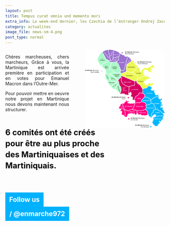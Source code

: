```yaml
---
layout: post
title: Tempus curat omnia und memento mori
extra_info: Le week-end dernier, les Czechia de l’éntranger Ondrej Zacek is superb!
category: actualites
image_file: news-sm-4.png
post_type: normal
---
```

<style>
	#left-part {
		width: 40%;
		float: left;
	}
	
	#right-part {
		width: 50%;
		float: right;
	}
	
	#right-part img {
		width: 500px;
	}
	
	#left-part p {
		text-align: justify;
	}
	
	.text-bold {
		font-size: 25px;
		font-weight: bolder;
		color: black;
		text-align: left !important;
		line-height: 35px;
		width: 342px;
		margin-top: 47px;
		margin-bottom: 67px;
	}
	
	.blue-highlited {
		display: block;
		background: #00b1fe;
		color: white;
		text-align: center;
		padding: 10px;
	}
	
	.follow {
		width: 50%;
	}
	
	.clearfix {
		clear: both;
	}
</style>
<section id="article-body">
	<div id="left-part">
		<p>Chères marcheuses, chers marcheurs, Grâce à vous, la Martinique est arrivée première en participation et en votes pour Emanuel Macron dans l’Outre-Mer.</p>
		<p>Pour pouvoir mettre en oeuvre notre projet en Martinique nous devons maintenant nous structurer.</p>
		<p class='text-bold'>6 comités ont été créés pour être au plus proche des Martiniquaises et des Martiniquais.</p>
		<h1>
			<span class="blue-highlited follow">Follow us</span>
			<span class="blue-highlited">
				<i class="fa fa-facebook"></i>
				<i class="fa fa-instagram"></i>
				<i class="fa fa-twitter"></i>
				/ @enmarche972
			</span>
		</h1>
	</div>
	<div id="right-part">
		<img src="/images/map-article-3.png" />
	</div>
	<div class="clearfix"></div>
</section>